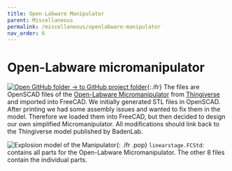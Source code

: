 ```yaml
---
title: Open-Labware Manipulator
parent: Miscellaneous
permalink: /miscellaneous/openlabware-manipulator
nav_order: 6
---
```


# Open-Labware micromanipulator

[![Open GitHub folder]({{site.baseurl}}/assets/img/GitHub-Mark-32px.png) → to GitHub project folder](https://github.com/reiserlab/Fly-Lab-Gear/tree/main/Miscellaneous/Open-Labware_Manipulator){:.ifr}
The files are OpenSCAD files of the [Open-Labware Micromanipulator](https://open-labware.net/projects/micromanipulator/) from [Thingiverse](https://www.thingiverse.com/thing:239105) and imported into FreeCAD. We initially generated STL files in OpenSCAD. After printing we had some assembly issues and wanted to fix them in the model. Therefore we loaded them into FreeCAD, but then decided to design our own simplified Micromanipulator. All modifications should link back to the Thingiverse model published by BadenLab.

![Explosion model of the Manipulator]({{site.baseurl}}/assets/img/Miscellaneous/Open-Labware_Manipulator/linearstage.png){: .ifr .pop}
`linearstage.FCStd`: contains all parts for the Open-Labware Micromanipulator. The other 8 files contain the individual parts.
